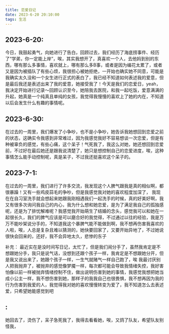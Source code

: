 ```yaml
---
title: 恋爱日记
date: 2023-6-20 20:10:00
tags: 生活
---
```


## 2023-6-20:
今日，我鼓起勇气，向她进行了告白，回顾过去，我们经历了海底捞事件、经历了“学弟，你一定能上岸”，唉，其实我想开了，真喜欢一个人，去他妈到别的东西，哪有那么多事情，喜欢就上，哪有那么多B事，或者是因为编花太累了，或者又是因为被插队了有些心烦，我很担心被她拒绝，一开始也确实她不同意，可能是我确实太久没和一个女生进行正式的表白了，我已经不知道如何表述我的爱意，但是最后我还是表述出来了我的爱意，她接受我了！今天是我们的恋爱日，yeah，我决定开始进行记录～回顾认识至今，她陪我去医院，和我一起吃饭，爱意满满的升起，她真是一个纯真且单纯的女孩，我觉得我慢慢的喜欢上了她的内在，不知道以后会发生什么有趣的事情呢。

## 2023-6-30:
在过去的一周里，我们爆发了小争吵，也不是小争吵，她告诉我她想回到恋爱之前的状态，这确实令我感到非常难过，因为我感觉我好不容易想谈一次恋爱，但是有种被辜负的感觉，有些心痛，这个呆子！气死我了，我这么对她，她还想回到恋爱前，不过好在最后她还是跟我说清楚了，她只是想控制自己的恋爱进度，唉，这种事情怎么能手动控制呢，真是呆子，不过我还挺喜欢这个呆子的。


## 2023-7-1:
在过去的一周里，我们进行了许多交流，我发现这个人脾气跟我是真的相似啊，都很暴躁！又有一些鸡皮蒜毛的争吵，但是我感觉我对她的喜欢程度加深了， 我现在在自习室洗手就会想起来她跟我刚相遇我们一起洗手的时候，真的好美好啊，我又有很多次询问我自己的内心，我为什么想和她恋爱，是为了满足我自己的孤独感呢，还是为了排忧解难呢？我感觉我开始萌生了结婚的念头，感觉我可以和她在一起很长久，我们的脾气应该是可以磨合好的我觉得，不过通过以往的经验，我是万万不能吵架说分手的，不知道我这个暴脾气能不能做到啊，我不想再伤害我喜欢的人啦，唉，人总是复杂且难以猜测的，她快要回家了，又要开始异地了，不过她说很快会回来的，还好，我不会异地太久，悲惨的东子

补充：
最近实在是没时间写日记，太忙了，但是我们闹分手了，虽然我肯定是不想跟她分手，我只是说气话，没想到还跟个孩子一样，我肯定是不想跟她分开，但是我又说出来了，她跟个孩子一样，一生气就赌气一样自己跑了，唉 我最讨厌别人把我抛弃了，被抛弃的感觉像梦魇一样，每次都可能会导致我情绪失控，我好害怕像以前一样被抛弃情绪控制不住，做出说明伤害到她的事情，我感觉我想把她当成小公主一样，我不想伤害到她，那样子的我我自己也很畏惧，我不想再因为我的行为伤害到我爱的人，我觉得我对她的喜欢慢慢转变为爱了，我不知道怎么去表述爱，只希望她能感觉到吧


## :
她回去了，烫伤了，呆子急死我了，我得去看看她，唉，又鸽了队友，希望队友别怪我，
